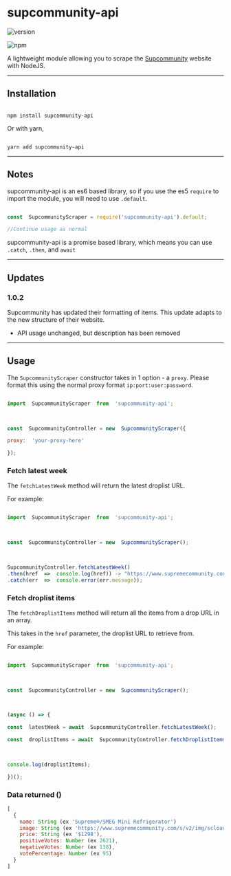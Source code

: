 # supcommunity-api

![version](https://img.shields.io/npm/v/supcommunity-api  "Version")

![npm](https://img.shields.io/npm/dt/supcommunity.svg  "Total Downloads")

  

A lightweight module allowing you to scrape the [Supcommunity](https://www.supremecommunity.com) website with NodeJS.

  

------


## Installation

```

npm install supcommunity-api

```

Or with yarn,

```

yarn add supcommunity-api

```

  

------

  

## Notes

supcommunity-api is an es6 based library, so if you use the es5 `require` to import the module, you will need to use `.default`.

```js

const  SupcommunityScraper = require('supcommunity-api').default;

//Continue usage as normal

```

  

supcommunity-api is a promise based library, which means you can use `.catch`, `.then`, and `await`

------

## Updates 
###  1.0.2

Supcommunity has updated their formatting of items. This update adapts to the new structure of their website. 

- API usage unchanged, but description has been removed

------

## Usage

The `SupcommunityScraper` constructor takes in 1 option - a `proxy`. Please format this using the normal proxy format `ip:port:user:password`.

```js

import  SupcommunityScraper  from  'supcommunity-api';

  

const  SupcommunityController = new  SupcommunityScraper({

proxy:  'your-proxy-here'

});

```

  

### Fetch latest week

The `fetchLatestWeek` method will return the latest droplist URL.

  

For example:

```js

import  SupcommunityScraper  from  'supcommunity-api';

  

const  SupcommunityController = new  SupcommunityScraper();

  

SupcommunityController.fetchLatestWeek()
.then(href  =>  console.log(href)) -> "https://www.supremecommunity.com/season/spring-summer2021/droplists/"
.catch(err  =>  console.error(err.message));

```

  

### Fetch droplist items

The `fetchDroplistItems` method will return all the items from a drop URL in an array.

This takes in the `href` parameter, the droplist URL to retrieve from.

  

For example:

```js

import  SupcommunityScraper  from  'supcommunity-api';

  

const  SupcommunityController = new  SupcommunityScraper();

  

(async () => {

const  latestWeek = await  SupcommunityController.fetchLatestWeek();

const  droplistItems = await  SupcommunityController.fetchDroplistItems(latestWeek);

  

console.log(droplistItems);

})();
```

### Data returned ()
```js
[
  {
    name: String (ex 'Supreme®/SMEG Mini Refrigerator')
    image: String (ex 'https://www.supremecommunity.com/s/v2/img/scloader.gif'),
    price: String (ex '$1298'),
    positiveVotes: Number (ex 2621),
    negativeVotes: Number (ex 138),
    votePercentage: Number (ex 95)
  }
]
```